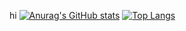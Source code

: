 hi
[![Anurag's GitHub stats](https://github-readme-stats.vercel.app/api?username=absolutelynotrem&show_icons=true&theme=tokyonight)](https://github.com/anuraghazra/github-readme-stats)
[![Top Langs](https://github-readme-stats.vercel.app/api/top-langs/?username=absolutelynotrem&layout=compact&theme=tokyonight)](https://github.com/anuraghazra/github-readme-stats)
